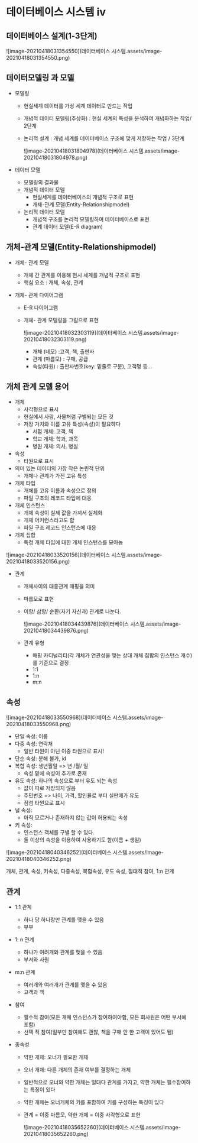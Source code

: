 # 데이터베이스 시스템 ⅳ

## 데이터베이스 설계(1-3단계)

![image-20210418031354550](데이터베이스 시스템.assets/image-20210418031354550.png)

## 데이터모델링 과 모델

- 모델링

  - 현실세계 데이터를 가상 세계 데이터로 만드는 작업

  - 개념적 데이터 모델링(추상화) : 현실 세계의 특성을 분석하여 개념화하는 작업/ 2단계

  - 논리적 설계 : 개념 세계를 데이터베이스 구조에 맞게 저장하는 작업 / 3단계

    ![image-20210418031804978](데이터베이스 시스템.assets/image-20210418031804978.png)

- 데이터 모델

  - 모델링의 결과물
  - 개념적 데이터 모델
    - 현실세계를 데이터베이스의 개념적 구조로 표현
    - 개체-관계 모델(Entity-Relationshipmodel)
  - 논리적 데이터 모델
    - 개념적 구조를 논리적 모델링하여 데이터베이스로 표현
    - 관계 데이터 모델(E-R diagram)

## 개체-관계 모델(Entity-Relationshipmodel)

- 개체- 관계 모델

  - 개체 간 관계를 이용해 현시 세계를 개념적 구조로 표현
  - 핵심 요소 : 개체, 속성, 관계

- 개체- 관계 다이어그램

  - E-R 다이어그램

  - 개체- 관계 모델링을 그림으로 표현

    ![image-20210418032303119](데이터베이스 시스템.assets/image-20210418032303119.png)

    - 개체 (네모) :고객, 책, 출판사
    - 관계 (마름모) : 구매, 공급
    - 속성(타원) : 출판사번호(key: 밑줄로 구분), 고객명 등...

## 개체 관계 모델 용어

- 개체
  - 사각형으로 표시
  - 현실에서 사람, 사물처럼 구별되는 모든 것
  - 저장 가치와 이름 고유 특성(속성)이 필요하다
    - 서점 개체: 고객, 책
    - 학교 개체: 학과, 과목
    - 병원 개체: 의사, 병실
- 속성
  - 타원으로 표시
- 의미 있는 데이터의 가장 작은 논린적 단위
  - 개체나 관계가 가진 고유 특성
- 개체 타입
  - 개체를 고유 이름과 속성으로 정의
  - 파일 구조의 레코드 타입에 대응
- 개체 인스턴스
  - 개체 속성이 실제 값을 가져서 실체화
  - 개체 어커런스라고도 함
  - 파일 구조 레코드 인스턴스에 대응
- 개체 집합
  - 특정 개체 타입에 대한 개체 인스턴스를 모아놈



![image-20210418033520156](데이터베이스 시스템.assets/image-20210418033520156.png)

- 관계

  - 개체사이의 대응관계 매핑을 의미

  - 마름모로 표현

  - 이항/ 삼항/ 순환(자기 자신과) 관계로 나눈다.

    ![image-20210418034439876](데이터베이스 시스템.assets/image-20210418034439876.png)

  - 관계 유형

    - 매핑 카디널리티(각 개체가 연관성을 맺는 상대 개체 집합의 인스턴스 개수)를 기준으로 결정
    - 1:1
    - 1:n
    - m:n

## 속성

![image-20210418033550968](데이터베이스 시스템.assets/image-20210418033550968.png)

- 단일 속성: 이름
- 다중 속성: 연락처
  - 일반 타원이 아닌 이중 타원으로 표시!
- 단순 속성: 분해 불가, id
- 복합 속성: 생년월일 => 년 /월/ 일
  - 속성 밑에 속성이 추가로 존재
- 유도 속성: 하나의 속성으로 부터 유도 되는 속성
  - 값이 따로 저장되지 않음
  - 주민번호 => 나이, 가격, 할인율로 부터 실판매가 유도
  - 점섬 타원으로 표시
- 널 속성:
  - 아직 모르거나 존재하지 않는 값이 허용되는 속성
- 키 속성:
  - 인스턴스 객체를 구별 할 수 있다.
  - 둘 이상의 속성을 이용하여 사용하기도 함(이름 + 생일)

![image-20210418040346252](데이터베이스 시스템.assets/image-20210418040346252.png)

 개체, 관계, 속성, 키속성, 다중속성, 복합속성, 유도 속성, 절대적 참여, 1:n 관계

## 관계

- 1:1 관계

  - 하나 당 하나랑만 관계를 맺을 수 있음
  - 부부

- 1: n 관계

  - 하나가 여려개와 관계를 맺을 수 있음
  - 부서와 사원

- m:n 관계

  - 여러개와 여러개가 관계를 맺을 수 있음
  - 고객과 책

- 참여

  - 필수적 참여(모든 개체 인스턴스가 참여하여야함, 모든 회사원은 어떤 부서에 포함)
  - 선택 적 참여(일부만 참여해도 괜찮, 책을 구매 안 한 고객이 있어도 됌)

- 종속성

  - 약한 개체: 오너가 필요한 개체

  - 오너 개체: 다른 개체의 존재 여부를 결정하는 개체

  - 일반적으로 오너와 약한 개체는 일대다 관계를 가지고, 약한 개체는 필수참여하는 특징이 있다

  - 약한 개체는 오너개체의 키를 포함하여 키를 구성하는 특징이 있다

  - 관계 = 이중 마름모, 약한 개체 = 이중 사각형으로 표현

    ![image-20210418035652260](데이터베이스 시스템.assets/image-20210418035652260.png)